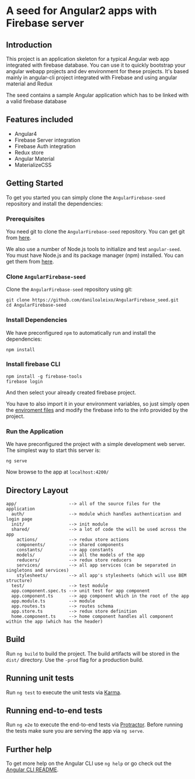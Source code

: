 # A seed for Angular2 apps with Firebase server

## Introduction

This project is an application skeleton for a typical Angular web app integrated with firebase database. You can use it
to quickly bootstrap your angular webapp projects and dev environment for these projects. It's based mainly in angular-cli project integrated with Firebase and using angular material and Redux

The seed contains a sample Angular application which has to be linked with a valid firebase database

## Features included

* Angular4
* Firebase Server integration
* Firebase Auth integration
* Redux store
* Angular Material
* MaterializeCSS

## Getting Started

To get you started you can simply clone the `AngularFirebase-seed` repository and install the dependencies:

### Prerequisites

You need git to clone the `AngularFirebase-seed` repository. You can get git from [here](https://git-scm.com/book/en/v2/Getting-Started-Installing-Git).

We also use a number of Node.js tools to initialize and test `angular-seed`. You must have Node.js
and its package manager (npm) installed. You can get them from [here](https://docs.npmjs.com/getting-started/installing-node).

### Clone `AngularFirebase-seed`

Clone the `AngularFirebase-seed` repository using git:

```
git clone https://github.com/daniloaleixo/AngularFirebase_seed.git
cd AngularFirebase-seed
```

### Install Dependencies

We have preconfigured `npm` to automatically run and install the dependencies:

```
npm install
```

### Install firebase CLI

```
npm install -g firebase-tools
firebase login
```
And then select your already created firebase project.

You have to also import it in your environment variables, so just simply open the [enviroment files](https://github.com/daniloaleixo/AngularFirebase_seed/tree/master/src/environments) and modify the firebase info to the info provided by the project.


### Run the Application

We have preconfigured the project with a simple development web server. The simplest way to start
this server is:

```
ng serve
```

Now browse to the app at `localhost:4200/`

## Directory Layout

```
app/                    --> all of the source files for the application
  auth/                 --> module which handles authentication and login page
  init/                 --> init module
  shared/               --> a lot of code the will be used across the app
    actions/            --> redux store actions
    components/         --> shared components
    constants/          --> app constants
    models/             --> all the models of the app
    reducers/           --> redux store reducers
    services/           --> all app services (can be separated in singletons and services)
    stylesheets/        --> all app's stylesheets (which will use BEM structure)
  test/                 --> test module
  app.component.spec.ts --> unit test for app component
  app.component.ts      --> app component which in the root of the app
  app.module.ts         --> module
  app.routes.ts         --> routes schema
  app.store.ts          --> redux store definition
  home.component.ts     --> home component handles all component within the app (which has the header)
```

## Build

Run `ng build` to build the project. The build artifacts will be stored in the `dist/` directory. Use the `-prod` flag for a production build.

## Running unit tests

Run `ng test` to execute the unit tests via [Karma](https://karma-runner.github.io).

## Running end-to-end tests

Run `ng e2e` to execute the end-to-end tests via [Protractor](http://www.protractortest.org/).
Before running the tests make sure you are serving the app via `ng serve`.

## Further help

To get more help on the Angular CLI use `ng help` or go check out the [Angular CLI README](https://github.com/angular/angular-cli/blob/master/README.md).

